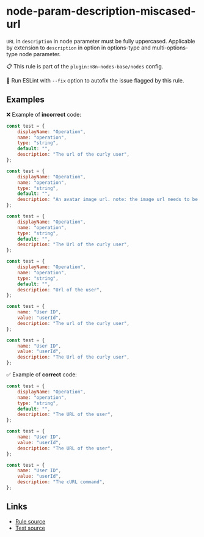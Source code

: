 [//]: # "File generated from a template. Do not edit this file directly."

# node-param-description-miscased-url

`URL` in `description` in node parameter must be fully uppercased. Applicable by extension to `description` in option in options-type and multi-options-type node parameter.

📋 This rule is part of the `plugin:n8n-nodes-base/nodes` config.

🔧 Run ESLint with `--fix` option to autofix the issue flagged by this rule.

## Examples

❌ Example of **incorrect** code:

```js
const test = {
	displayName: "Operation",
	name: "operation",
	type: "string",
	default: "",
	description: "The url of the curly user",
};

const test = {
	displayName: "Operation",
	name: "operation",
	type: "string",
	default: "",
	description: "An avatar image url. note: the image url needs to be https.",
};

const test = {
	displayName: "Operation",
	name: "operation",
	type: "string",
	default: "",
	description: "The Url of the curly user",
};

const test = {
	displayName: "Operation",
	name: "operation",
	type: "string",
	default: "",
	description: "Url of the user",
};

const test = {
	name: "User ID",
	value: "userId",
	description: "The url of the curly user",
};

const test = {
	name: "User ID",
	value: "userId",
	description: "The Url of the curly user",
};
```

✅ Example of **correct** code:

```js
const test = {
	displayName: "Operation",
	name: "operation",
	type: "string",
	default: "",
	description: "The URL of the user",
};

const test = {
	name: "User ID",
	value: "userId",
	description: "The URL of the user",
};

const test = {
	name: "User ID",
	value: "userId",
	description: "The cURL command",
};
```

## Links

- [Rule source](../../lib/rules/node-param-description-miscased-url.ts)
- [Test source](../../tests/node-param-description-miscased-url.test.ts)
